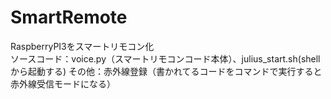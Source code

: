 # SmartRemote
RaspberryPI3をスマートリモコン化  
ソースコード：voice.py（スマートリモコンコード本体）、julius_start.sh(shellから起動する)
その他：赤外線登録（書かれてるコードをコマンドで実行すると赤外線受信モードになる）  
